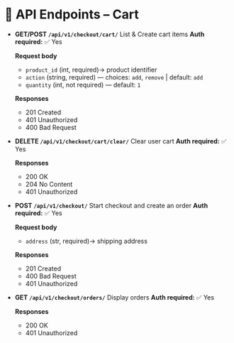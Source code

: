 # 🛒 API Endpoints – Cart

- **GET/POST `/api/v1/checkout/cart/`**
  List & Create cart items
  **Auth required:** ✅ Yes

  **Request body**
  - `product_id` (int, required)-> product identifier
  - `action` (string, required) — choices: `add`, `remove` | default: `add`
  - `quantity` (int, not required) — default: `1`

  **Responses**
  - 201 Created
  - 401 Unauthorized
  - 400 Bad Request

- **DELETE `/api/v1/checkout/cart/clear/`**
  Clear user cart
  **Auth required:** ✅ Yes

  **Responses**
  - 200 OK
  - 204 No Content
  - 401 Unauthorized

- **POST `/api/v1/checkout/`**
  Start checkout and create an order
  **Auth required:** ✅ Yes

  **Request body**
  - `address` (str, required)-> shipping address

  **Responses**
  - 201 Created
  - 400 Bad Request
  - 401 Unauthorized

- **GET `/api/v1/checkout/orders/`**
  Display orders
  **Auth required:** ✅ Yes

  **Responses**
  - 200 OK
  - 401 Unauthorized